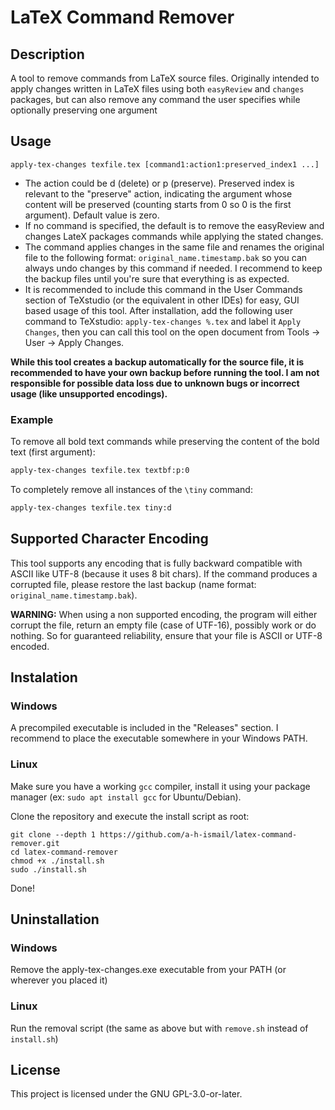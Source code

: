 # LaTeX Command Remover

## Description

A tool to remove commands from LaTeX source files. Originally intended to apply changes written in LaTeX files using both `easyReview` and `changes` packages, but can also remove any command the user specifies while optionally preserving one argument

## Usage

```
apply-tex-changes texfile.tex [command1:action1:preserved_index1 ...]
```

- The action could be d (delete) or p (preserve).
Preserved index is relevant to the "preserve" action, indicating the argument whose content will be preserved (counting starts from 0 so 0 is the first argument). Default value is zero.
- If no command is specified, the default is to remove the easyReview and changes LateX packages commands while applying the stated changes.
- The command applies changes in the same file and renames the original file to the following format: `original_name.timestamp.bak` so you can always undo changes by this command if needed. I recommend to keep the backup files until you're sure that everything is as expected.
- It is recommended to include this command in the User Commands section of TeXstudio (or the equivalent in other IDEs) for easy, GUI based usage of this tool. After installation, add the following user command to TeXstudio: `apply-tex-changes %.tex` and label it `Apply Changes`, then you can call this tool on the open document from Tools -> User -> Apply Changes.

**While this tool creates a backup automatically for the source file, it is recommended to have your own backup before running the tool. I am not responsible for possible data loss due to unknown bugs or incorrect usage (like unsupported encodings).**

### Example

To remove all bold text commands while preserving the content of the bold text (first argument):

```bash
apply-tex-changes texfile.tex textbf:p:0
```

To completely remove all instances of the `\tiny` command:

```bash
apply-tex-changes texfile.tex tiny:d
```

## Supported Character Encoding

This tool supports any encoding that is fully backward compatible with ASCII like UTF-8 (because it uses 8 bit chars). If the command produces a corrupted file, please restore the last backup (name format: `original_name.timestamp.bak`).

**WARNING:** When using a non supported encoding, the program will either corrupt the file, return an empty file (case of UTF-16), possibly work or do nothing. So for guaranteed reliability, ensure that your file is ASCII or UTF-8 encoded.

## Instalation

### Windows

A precompiled executable is included in the "Releases" section. I recommend to place the executable somewhere in your Windows PATH.

### Linux

Make sure you have a working `gcc` compiler, install it using your package manager (ex: `sudo apt install gcc` for Ubuntu/Debian).

Clone the repository and execute the install script as root:

```
git clone --depth 1 https://github.com/a-h-ismail/latex-command-remover.git
cd latex-command-remover
chmod +x ./install.sh
sudo ./install.sh
```

Done!

## Uninstallation

### Windows

Remove the apply-tex-changes.exe executable from your PATH (or wherever you placed it)

### Linux

Run the removal script (the same as above but with `remove.sh` instead of `install.sh`)

## License

This project is licensed under the GNU GPL-3.0-or-later.